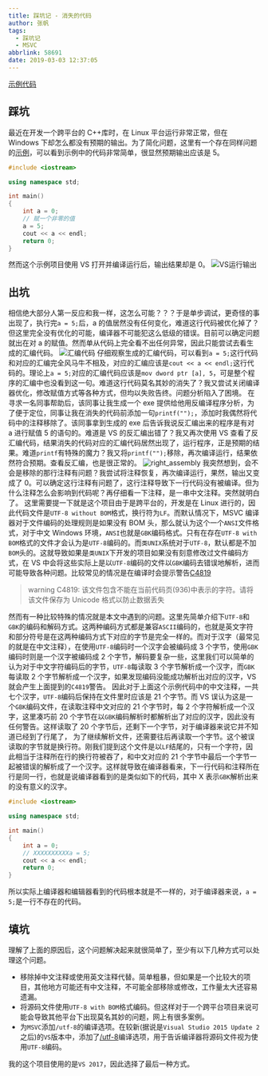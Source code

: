 ```yaml
---
title: 踩坑记 - 消失的代码
author: 张帆
tags:
  - 踩坑记
  - MSVC
abbrlink: 58691
date: 2019-03-03 12:37:05
---
```


[示例代码](https://github.com/xyz1001/BlogExamples/tree/master/DisapperedCode)

## 踩坑

最近在开发一个跨平台的 C++库时，在 Linux 平台运行非常正常，但在 Windows 下却怎么都没有预期的输出。为了简化问题，这里有一个存在同样问题的[示例](https://github.com/xyz1001/BlogExamples/tree/master/DisapperedCode)，可以看到示例中的代码非常简单，很显然预期输出应该是 5。

```cpp
#include <iostream>

using namespace std;

int main()
{
    int a = 0;
    // 赋一个非零的值
    a = 5;
    cout << a << endl;
    return 0;
}
```

然而这个示例项目使用 VS 打开并编译运行后，输出结果却是 0。
![VS运行输出](https://blog-1251989759.picgz.myqcloud.com/blog/disappeared_code/wrong_result.png)

<!--more-->

## 出坑

相信绝大部分人第一反应和我一样，这怎么可能？？？于是单步调试，更奇怪的事出现了，执行完`a = 5;`后，a 的值居然没有任何变化，难道这行代码被优化掉了？但这里完全没有优化的可能，编译器不可能犯这么低级的错误。目前可以确定问题就出在对 a 的赋值。然而单从代码上完全看不出任何异常，因此只能尝试去看生成的汇编代码。
![汇编代码](https://blog-1251989759.picgz.myqcloud.com/blog/disappeared_code/wrong_assembly.png)
仔细观察生成的汇编代码，可以看到`a = 5;`这行代码和对应的汇编完全风马牛不相及，对应的汇编应该是`cout << a << endl;`这行代码的。理论上`a = 5;`对应的汇编代码应该是`mov dword ptr [a], 5`，可是整个程序的汇编中也没看到这一句。难道这行代码莫名其妙的消失了？我又尝试关闭编译器优化，修改赋值方式等各种方式，但均以失败告终。问题分析陷入了困境。
在寻求一名同事帮助后，该同事让我生成一个 exe 提供给他用反编译程序分析，为了便于定位，同事让我在消失的代码前添加一句`printf("");`，添加时我偶然将代码中的注释移除了。该同事拿到生成的 exe 后告诉我说反汇编出来的程序是有对 a 进行赋值 5 的语句的。难道是 VS 的反汇编出错了？我又再次使用 VS 查看了反汇编代码，结果消失的代码对应的汇编代码居然出现了，运行程序，正是预期的结果。难道`printf`有特殊的魔力？我又将`printf("");`移除，再次编译运行，结果依然符合预期。查看反汇编，也是很正常的。
![right_assembly](https://blog-1251989759.picgz.myqcloud.com/blog/disappeared_code/right_assembly.png)
我突然想到，会不会是移除的那行注释有问题？我尝试将注释恢复，再次编译运行，果然，输出又变成了 0。可以确定这行注释有问题了，这行注释导致下一行代码没有被编译。但为什么注释怎么会影响到代码呢？再仔细看一下注释，是一串中文注释。突然就明白了。
这里需要提一下就是这个项目由于是跨平台的，开发是在 Linux 进行的，因此代码文件是`UTF-8 without BOM`格式，换行符为`LF`。而默认情况下，MSVC 编译器对于文件编码的处理规则是如果没有 BOM 头，那么就认为这个一个`ANSI`文件格式，对于中文 Windows 环境，`ANSI`也就是`GBK`编码格式。只有在存在`UTF-8 with BOM`格式的文件才会认为是`UTF-8`编码的。而`类UNIX`系统对于`UTF-8`，默认都是不加`BOM`头的。这就导致如果是`类UNIX`下开发的项目如果没有刻意修改过文件编码方式，在 VS 中会将这些实际上是以`UTF-8`编码的文件以`GBK`编码去错误地解析，进而可能导致各种问题。比较常见的情况是在编译时会提示警告[C4819](https://docs.microsoft.com/en-us/cpp/error-messages/compiler-warnings/compiler-warning-level-1-c4819?view=vs-2017)

> warning C4819: 该文件包含不能在当前代码页(936)中表示的字符。请将该文件保存为 Unicode 格式以防止数据丢失

然而有一种比较特殊的情况就是本文中遇到的问题。这里先简单介绍下`UTF-8`和`GBK`的编码和解码方式。这两种编码方式都是兼容`ASCII`编码的，也就是英文字符和部分符号是在这两种编码方式下对应的字节是完全一样的。而对于汉字（最常见的就是在中文注释），在使用`UTF-8`编码时一个汉字会被编码成 3 个字节，使用`GBK`编码时则是一个汉字被编码成 2 个字节，解码要复杂一些，这里我们可以简单的认为对于中文字符编码后的字节，`UTF-8`每读取 3 个字节解析成一个汉字，而`GBK`每读取 2 个字节解析成一个汉字，如果发现编码没能成功解析出对应的汉字，VS 就会产生上面提到的`C4819`警告。
因此对于上面这个示例代码中的中文注释，一共七个汉字，`UTF-8`编码后保持在文件里时应该是 21 个字节。而 VS 误认为这是一个`GBK`编码文件，在读取注释中文对应的 21 个字节时，每 2 个字符解析成一个汉字，这里凑巧前 20 个字节在以`GBK`编码解析时都解析出了对应的汉字，因此没有任何警告。这样读取了 20 个字节后，还剩下一个字节，对于编译器来说它并不知道已经到了行尾了， 为了继续解析文件，还需要往后再读取一个字节。这个被误读取的字节就是换行符。刚我们提到这个文件是以`LF`结尾的，只有一个字符，因此相当于注释所在行的换行符被吞了，和中文对应的 21 个字节中最后一个字节一起被错误的解析成了一个汉字。这样就导致在编译器看来，下一行代码和注释所在行是同一行，也就是说编译器看到的是类似如下的代码，其中 X 表示`GBK`解析出来的没有意义的汉字。

```cpp
#include <iostream>

using namespace std;

int main()
{
    int a = 0;
    // XXXXXXXXXXa = 5;
    cout << a << endl;
    return 0;
}
```

所以实际上编译器和编辑器看到的代码根本就是不一样的，对于编译器来说，`a = 5;`是一行不存在的代码。

## 填坑

理解了上面的原因后，这个问题解决起来就很简单了，至少有以下几种方式可以处理这个问题。

- 移除掉中文注释或使用英文注释代替。简单粗暴，但如果是一个比较大的项目，其他地方可能还有中文注释，不可能全部移除或修改，工作量太大还容易遗漏。
- 将源码文件使用`UTF-8 with BOM`格式编码。但这样对于一个跨平台项目来说可能会导致其他平台下出现莫名其妙的问题，网上有很多案例。
- 为`MSVC`添加`/utf-8`的编译选项。在较新(据说是`Visual Studio 2015 Update 2`之后)的`VS`版本中，添加了[/utf-8](https://docs.microsoft.com/en-us/cpp/build/reference/utf-8-set-source-and-executable-character-sets-to-utf-8?view=vs-2017)编译选项，用于告诉编译器将源码文件视为使用`UTF-8`编码。

我的这个项目使用的是`VS 2017`，因此选择了最后一种方式。
